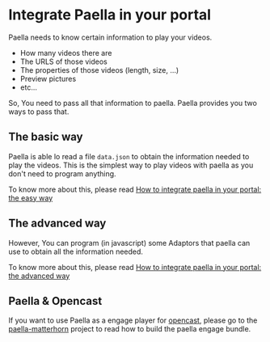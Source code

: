 # Integrate Paella in your portal

Paella needs to know certain information to play your videos.

- How many videos there are
- The URLS of those videos
- The properties of those videos (length, size, ...)
- Preview pictures
- etc...

So, You need to pass all that information to paella. Paella provides you two ways to pass that.

## The basic way

Paella is able lo read a file `data.json` to obtain the information needed to play the videos.
This is the simplest way to play videos with paella as you don't need to program anything.

To know more about this, please read [How to integrate paella in your portal: the easy way](integrate_basic.md)

## The advanced way

However, You can program (in javascript) some Adaptors that paella can use to obtain all the
information needed.

To know more about this, please read [How to integrate paella in your portal: the advanced way](integrate_advanced.md)


## Paella & Opencast

If you want to use Paella as a engage player for [opencast](http://opencast.org/), please go to the [paella-matterhorn](http://github.com/polimediaupv/paella-matterhorn) project to read how to build the paella engage bundle.
